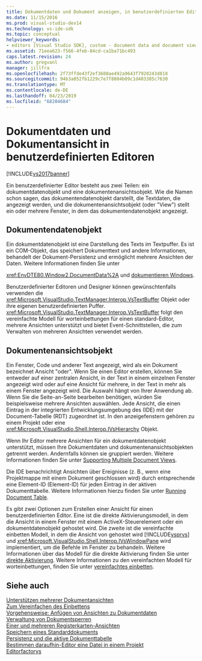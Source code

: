 ```yaml
---
title: Dokumentdaten und Dokument anzeigen, in benutzerdefinierten Editoren | Microsoft-Dokumentation
ms.date: 11/15/2016
ms.prod: visual-studio-dev14
ms.technology: vs-ide-sdk
ms.topic: conceptual
helpviewer_keywords:
- editors [Visual Studio SDK], custom - document data and document view
ms.assetid: 71eea623-f566-4feb-84cd-ca1ba71bc493
caps.latest.revision: 24
ms.author: gregvanl
manager: jillfra
ms.openlocfilehash: 2f73ffde43f2ef3608ae492a9643f7920243d818
ms.sourcegitcommit: 94b3a052fb1229c7e7f8804b09c1d403385c7630
ms.translationtype: MT
ms.contentlocale: de-DE
ms.lasthandoff: 04/23/2019
ms.locfileid: "68204684"
---
```

# <a name="document-data-and-document-view-in-custom-editors"></a>Dokumentdaten und Dokumentansicht in benutzerdefinierten Editoren
[!INCLUDE[vs2017banner](../includes/vs2017banner.md)]

Ein benutzerdefinierter Editor besteht aus zwei Teilen: ein dokumentdatenobjekt und eine dokumentenansichtsobjekt. Wie die Namen schon sagen, das dokumentendatenobjekt darstellt, die Textdaten, die angezeigt werden, und die dokumentenansichtsobjekt (oder "View") stellt ein oder mehrere Fenster, in dem das dokumentendatenobjekt angezeigt.  
  
## <a name="document-data-object"></a>Dokumentendatenobjekt  
 Ein dokumentdatenobjekt ist eine Darstellung des Texts im Textpuffer. Es ist ein COM-Objekt, das speichert Dokumenttext und andere Informationen, behandelt der Dokument-Persistenz und ermöglicht mehrere Ansichten der Daten. Weitere Informationen finden Sie unter  
  
 <xref:EnvDTE80.Window2.DocumentData%2A> und [dokumentieren Windows](../extensibility/internals/document-windows.md).  
  
 Benutzerdefinierter Editoren und Designer können gewünschtenfalls verwenden die <xref:Microsoft.VisualStudio.TextManager.Interop.VsTextBuffer> Objekt oder ihre eigenen benutzerdefinierten Puffer. <xref:Microsoft.VisualStudio.TextManager.Interop.VsTextBuffer> folgt den vereinfachte Modell für worteinbettungen für einen standard-Editor, mehrere Ansichten unterstützt und bietet Event-Schnittstellen, die zum Verwalten von mehreren Ansichten verwendet werden.  
  
## <a name="document-view-object"></a>Dokumentenansichtsobjekt  
 Ein Fenster, Code und anderer Text angezeigt, wird als ein Dokument bezeichnet Ansicht "oder". Wenn Sie einen Editor erstellen, können Sie entweder auf einer zentralen Ansicht, in der Text in einem einzelnen Fenster angezeigt wird oder auf eine Ansicht für mehrere, in der Text in mehr als einem Fenster angezeigt wird. Die Auswahl hängt von Ihrer Anwendung ab. Wenn Sie die Seite-an-Seite bearbeiten benötigen, würden Sie beispielsweise mehrere Ansichten auswählen. Jede Ansicht, die einen Eintrag in der integrierten Entwicklungsumgebung des (IDE) mit der Document-Tabelle (RDT) zugeordnet ist. In den anzeigefenstern gehören zu einem Projekt oder eine <xref:Microsoft.VisualStudio.Shell.Interop.IVsHierarchy> Objekt.  
  
 Wenn Ihr Editor mehrere Ansichten für ein dokumentdatenobjekt unterstützt, müssen Ihre Dokumentdaten und dokumentenansichtsobjekten getrennt werden. Andernfalls können sie gruppiert werden. Weitere Informationen finden Sie unter [Supporting Multiple Document Views](../extensibility/supporting-multiple-document-views.md).  
  
 Die IDE benachrichtigt Ansichten über Ereignisse (z. B., wenn eine Projektmappe mit einem Dokument geschlossen wird) durch entsprechende eine Element-ID (Element-ID) für jeden Eintrag in der aktiven Dokumenttabelle. Weitere Informationen hierzu finden Sie unter [Running Document Table](../extensibility/internals/running-document-table.md).  
  
 Es gibt zwei Optionen zum Erstellen einer Ansicht für einen benutzerdefinierten Editor. Eine ist die direkte Aktivierungsmodell, in dem die Ansicht in einem Fenster mit einem ActiveX-Steuerelement oder ein dokumentdatenobjekt gehostet wird. Die zweite ist die vereinfachte einbetten Modell, in dem die Ansicht von gehostet wird [!INCLUDE[vsprvs](../includes/vsprvs-md.md)] und <xref:Microsoft.VisualStudio.Shell.Interop.IVsWindowPane> wird implementiert, um die Befehle im Fenster zu behandeln. Weitere Informationen über das Modell für die direkte Aktivierung finden Sie unter [direkte Aktivierung](../misc/in-place-activation.md). Weitere Informationen zu den vereinfachten Modell für worteinbettungen, finden Sie unter [vereinfachtes einbetten](../extensibility/simplified-embedding.md).  
  
## <a name="see-also"></a>Siehe auch  
 [Unterstützen mehrerer Dokumentansichten](../extensibility/supporting-multiple-document-views.md)   
 [Zum Vereinfachen des Einbettens](../extensibility/simplified-embedding.md)   
 [Vorgehensweise: Anfügen von Ansichten zu Dokumentdaten](../extensibility/how-to-attach-views-to-document-data.md)   
 [Verwaltung von Dokumentsperren](../extensibility/document-lock-holder-management.md)   
 [Einer und mehreren Registerkarten-Ansichten](../extensibility/single-and-multi-tab-views.md)   
 [Speichern eines Standarddokuments](../extensibility/internals/saving-a-standard-document.md)   
 [Persistenz und die aktive Dokumenttabelle](../extensibility/internals/persistence-and-the-running-document-table.md)   
 [Bestimmen daraufhin-Editor eine Datei in einem Projekt](../extensibility/internals/determining-which-editor-opens-a-file-in-a-project.md)   
 [Editorfactorys](../extensibility/editor-factories.md)
